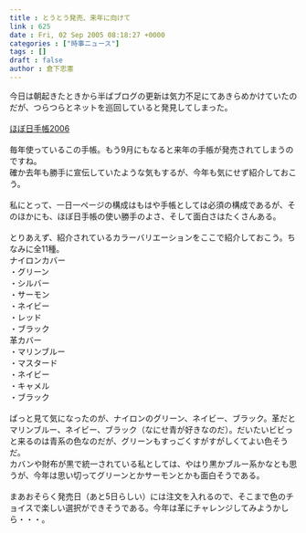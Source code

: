 ```yaml
---
title : とうとう発売、来年に向けて
link : 625
date : Fri, 02 Sep 2005 08:18:27 +0000
categories : ["時事ニュース"]
tags : []
draft : false
author : 倉下忠憲
---
```


今日は朝起きたときから半ばブログの更新は気力不足にてあきらめかけていたのだが、つらつらとネットを巡回していると発見してしまった。<BR><BR><A HREF="http://www.1101.com/store/techo/2006/colors/index.html" TARGET="_blank">ほぼ日手帳2006</A><BR><BR>毎年使っているこの手帳。もう9月にもなると来年の手帳が発売されてしまうのですね。<BR>確か去年も勝手に宣伝していたような気もするが、今年も気にせず紹介しておこう。<BR><BR>私にとって、一日一ページの構成はもはや手帳としては必須の構成であるが、そのほかにも、ほぼ日手帳の使い勝手のよさ、そして面白さはたくさんある。<BR><BR>とりあえず、紹介されているカラーバリエーションをここで紹介しておこう。ちなみに全11種。<BR>ナイロンカバー<BR>・グリーン<BR>・シルバー<BR>・サーモン<BR>・ネイビー <BR>・レッド<BR>・ブラック<BR>革カバー<BR>・マリンブルー<BR>・マスタード<BR>・ネイビー<BR>・キャメル<BR>・ブラック<BR><BR>ぱっと見て気になったのが、ナイロンのグリーン、ネイビー、ブラック。革だとマリンブルー、ネイビー、ブラック（なにせ青が好きなのだ）。だいたいビビっと来るのは青系の色なのだが、グリーンもすっごくすがすがしくてよい色そうだ。<BR>カバンや財布が黒で統一されている私としては、やはり黒かブルー系かなとも思うが、今年は思い切ってグリーンとかサーモンとかも面白そうである。<BR><BR>まあおそらく発売日（あと5日らしい）には注文を入れるので、そこまで色のチョイスで楽しい選択ができそうである。今年は革にチャレンジしてみようかしら・・・。 <BR><br><br>
